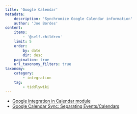 ```yaml
---
title: 'Google Calendar'
metadata:
    description: 'Synchronize Google Calendar information'
    author: 'Joe Bordes'
content:
    items:
        - '@self.children'
    limit: 5
    order:
        by: date
        dir: desc
    pagination: true
    url_taxonomy_filters: true
taxonomy:
    category:
        - integration
    tag:
        - tiddlywiki
---
```


- [Google Integration in Calendar module](01.calendar_google_integration)
- [Google Calendar Sync: Separating Events/Calendars](02.calendar_google_separating_events)